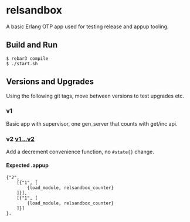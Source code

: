 # relsandbox

A basic Erlang OTP app used for testing release and appup tooling.

## Build and Run

    $ rebar3 compile
    $ ./start.sh

## Versions and Upgrades

Using the following git tags, move between versions to test upgrades
etc.

### v1

Basic app with supervisor, one gen_server that counts with get/inc api.

### v2 [v1...v2](https://github.com/RJ/relsandbox/compare/v1...v2)

Add a decrement convenience function, no ````#state{}```` change.

#### Expected .appup

    {"2",
        [{"1", [
            {load_module, relsandbox_counter}
        ]}],
        [{"1", [
            {load_module, relsandbox_counter}
        ]}]
    }.

